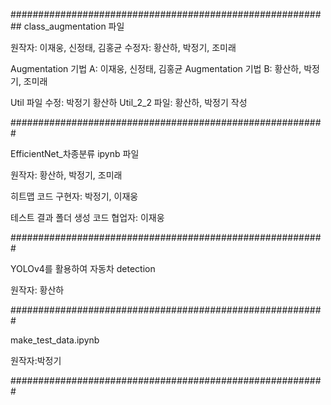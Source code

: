 ##########################################################
class_augmentation 파일 

원작자: 이재웅, 신정태, 김홍균
수정자: 황산하, 박정기, 조미래

Augmentation 기법 A: 이재웅, 신정태, 김홍균
Augmentation 기법 B: 황산하, 박정기, 조미래

Util 파일 수정: 박정기 황산하
Util_2_2 파일: 황산하, 박정기 작성


#########################################################


EfficientNet_차종분류 ipynb 파일

원작자: 황산하, 박정기, 조미래

히트맵 코드 구현자: 박정기, 이재웅

테스트 결과 폴더 생성 코드 협업자: 이재웅

#########################################################

YOLOv4를 활용하여 자동차 detection

원작자: 황산하

#########################################################

make_test_data.ipynb

원작자:박정기

#########################################################

